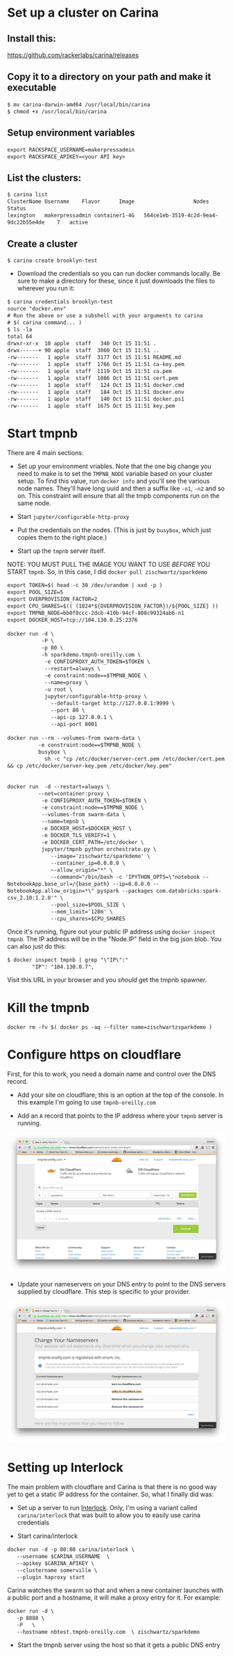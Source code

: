 # Set up a cluster on Carina

## Install this:

https://github.com/rackerlabs/carina/releases

## Copy it to a directory on your path and make it executable

```
$ mv carina-darwin-amd64 /usr/local/bin/carina
$ chmod +x /usr/local/bin/carina
```

## Setup environment variables

```
export RACKSPACE_USERNAME=makerpressadmin
export RACKSPACE_APIKEY=<your API key>
```

## List the clusters:

```
$ carina list
ClusterName	Username	Flavor		Image					Nodes	Status
lexington	makerpressadmin	container1-4G	564ce1eb-3519-4c2d-9ea4-9dc22b55e4de	7	active
```

## Create a cluster

```
$ carina create brooklyn-test
```

* Download the credentials so you can run docker commands locally.  Be sure to make a directory for these, since it just downloads the files to wherever you run it:

```
$ carina credentials brooklyn-test
source "docker.env"
# Run the above or use a subshell with your arguments to carina
# $( carina command... )
$ ls -la
total 64
drwxr-xr-x  10 apple  staff   340 Oct 15 11:51 .
drwx------+ 90 apple  staff  3060 Oct 15 11:51 ..
-rw-------   1 apple  staff  3177 Oct 15 11:51 README.md
-rw-------   1 apple  staff  1766 Oct 15 11:51 ca-key.pem
-rw-------   1 apple  staff  1119 Oct 15 11:51 ca.pem
-rw-------   1 apple  staff  1086 Oct 15 11:51 cert.pem
-rw-------   1 apple  staff   124 Oct 15 11:51 docker.cmd
-rw-------   1 apple  staff   184 Oct 15 11:51 docker.env
-rw-------   1 apple  staff   140 Oct 15 11:51 docker.ps1
-rw-------   1 apple  staff  1675 Oct 15 11:51 key.pem
```

# Start tmpnb

There are 4 main sections:

* Set up your environment vriables.  Note that the one big change you need to make is to set the `TMPNB_NODE` variable based on your cluster setup.  To find this value, run `docker info` and you'll see the various node names.  They'll have long uuid and then a suffix like `-n1`, `-n2` and so on.  This constraint will ensure that all the tmpb components run on the same node.

* Start `jupyter/configurable-http-proxy`

* Put the credentials on the nodes.  (This is just by `busybox`, which just copies them to the right place.)

* Start up the `tmpnb` server itself.  

NOTE: YOU MUST PULL THE IMAGE YOU WANT TO USE *BEFORE* YOU START `tmpnb`.  So, in this case, I did `docker pull zischwartz/sparkdemo`  

```
export TOKEN=$( head -c 30 /dev/urandom | xxd -p )
export POOL_SIZE=5
export OVERPROVISION_FACTOR=2
export CPU_SHARES=$(( (1024*${OVERPROVISION_FACTOR})/${POOL_SIZE} ))
export TMPNB_NODE=bb0f0ccc-2dcb-410b-94cf-808c99324ab6-n1
export DOCKER_HOST=tcp://104.130.0.25:2376

docker run -d \
           -P \
           -p 80 \
           -h sparkdemo.tmpnb-oreilly.com \
            -e CONFIGPROXY_AUTH_TOKEN=$TOKEN \
            --restart=always \
            -e constraint:node==$TMPNB_NODE \
            --name=proxy \
            -u root \
            jupyter/configurable-http-proxy \
              --default-target http://127.0.0.1:9999 \
              --port 80 \
              --api-ip 127.0.0.1 \
              --api-port 8001

docker run --rm --volumes-from swarm-data \
          -e constraint:node==$TMPNB_NODE \
          busybox \
            sh -c "cp /etc/docker/server-cert.pem /etc/docker/cert.pem && cp /etc/docker/server-key.pem /etc/docker/key.pem"


docker run  -d --restart=always \
          --net=container:proxy \
           -e CONFIGPROXY_AUTH_TOKEN=$TOKEN \
           -e constraint:node==$TMPNB_NODE \
           --volumes-from swarm-data \
           --name=tmpnb \
           -e DOCKER_HOST=$DOCKER_HOST \
           -e DOCKER_TLS_VERIFY=1 \
           -e DOCKER_CERT_PATH=/etc/docker \
           jupyter/tmpnb python orchestrate.py \
              --image='zischwartz/sparkdemo' \
              --container_ip=0.0.0.0 \
              —-allow_origin="*" \
              --command="/bin/bash -c 'IPYTHON_OPTS=\"notebook --NotebookApp.base_url=/{base_path} --ip=0.0.0.0 --NotebookApp.allow_origin=*\" pyspark --packages com.databricks:spark-csv_2.10:1.2.0'" \
              --pool_size=$POOL_SIZE \
              --mem_limit='128m' \
              --cpu_shares=$CPU_SHARES
```

Once it's running, figure out your public IP address using `docker inspect tmpnb`.  The IP address will be in the "Node.IP" field in the big json blob.  You can also just do this:

```
$ docker inspect tmpnb | grep "\"IP\":"
        "IP": "104.130.0.7",
```

Visit this URL in your browser and you *should* get the tmpnb spawner.

# Kill the tmpnb

```
docker rm -fv $( docker ps -aq --filter name=zischwartzsparkdemo )
```

# Configure https on cloudflare

First, for this to work, you need a domain name and control over the DNS record.

* Add your site on cloudflare; this is an option at the top of the console.  In this example I'm going to use `tmpnb-oreilly.com`

* Add an `A` record that points to the IP address where your `tmpnb` server is running.

![cloudflare](cloudflare-A-rec-setup.png)

* Update your nameservers on your DNS entry to point to the DNS servers supplied by cloudflare.  This step is specific to your provider.

![cloudflare](change-nameservers.png)



# Setting up Interlock

The main problem with cloudflare and Carina is that there is no good way yet to get a static IP address for the container.  So, what I finally did was:

* Set up a server to run [Interlock](https://github.com/ehazlett/interlock).  Only, I'm using a variant called `carina/interlock` that was built to allow you to easily use carina credentials

* Start carina/interlock

```
docker run -d -p 80:80 carina/interlock \
   --username $CARINA_USERNAME  \
   --apikey $CARINA_APIKEY \
   --clustername somerville \
   --plugin haproxy start
```

Carina watches the swarm so that and when a new container launches with a public port and a hostname, it will make a proxy entry for it.  For example:

```
docker run -d \
   -p 8888 \
   -P   \
   --hostname nbtest.tmpnb-oreilly.com  \ zischwartz/sparkdemo
```

* Start the tmpnb server using the host so that it gets a public DNS entry
